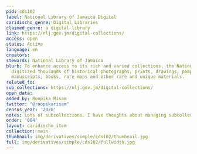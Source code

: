 ```yaml
---
pid: cds102
label: National Library of Jamaica Digital
caridischo_genre: Digital Libraries
claimed_genre: a digital library
link: https://nlj.gov.jm/digital-collections/
access: open
status: Active
language: en
creators:
stewards: National Library of Jamaica
blurb: To enhance access to its rich and varied collections, the National NLJ has
  digitized thousands of historical photographs, prints, drawings, pamphlets, programmes,
  manuscripts, books, rare maps and other rare and unique materials.
related_to:
sub_collections: https://nlj.gov.jm/digital-collections/
open_data:
added_by: Roopika Risam
twitter: "@roopikarisam"
census_year: '2020'
notes: Lots of subcollections. I have thoughts about managing subcollections
order: '004'
layout: caridischo_item
collection: main
thumbnail: img/derivatives/simple/cds102/thumbnail.jpg
full: img/derivatives/simple/cds102/fullwidth.jpg
---
```

